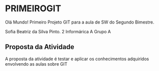 # PRIMEIROGIT

Olá Mundo! Primeiro Projeto GIT para a aula de SW do Segundo Bimestre.

Sofia Beatriz da Silva Pinto. 2 Informárica A Grupo A

## Proposta da Atividade

A proposta da atividade é testar e aplicar os conhecimentos adquiridos envolvendo as aulas sobre GIT
